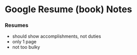 # Google Resume (book) Notes

### Resumes

- should show accomplishments, not duties
- only 1 page
- not too bulky